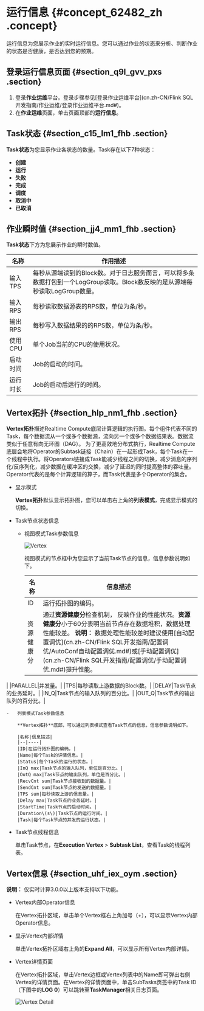 # 运行信息 {#concept_62482_zh .concept}

运行信息为您展示作业的实时运行信息。您可以通过作业的状态来分析、判断作业的状态是否健康，是否达到您的预期。

## 登录运行信息页面 {#section_q9l_gvv_pxs .section}

1.  登录**作业运维**平台。登录步骤参见[登录作业运维平台](cn.zh-CN/Flink SQL开发指南/作业运维/登录作业运维平台.md#)。
2.  在**作业运维**页面，单击页面顶部的**运行信息**。

## Task状态 {#section_c15_lm1_fhb .section}

**Task状态**为您显示作业各状态的数量。Task存在以下7种状态：

-   **创建**
-   **运行**
-   **失败**
-   **完成**
-   **调度**
-   **取消中**
-   **已取消**

## 作业瞬时值 {#section_jj4_mm1_fhb .section}

 **Task状态**下方为您展示作业的瞬时数值。

|名称|作用描述|
|--|----|
|输入TPS|每秒从源端读到的Block数。对于日志服务而言，可以将多条数据打包到一个LogGroup读取。Block数反映的是从源端每秒读取LogGroup数量。|
|输入RPS|每秒读取数据源表的RPS数，单位为条/秒。|
|输出RPS|每秒写入数据结果的的RPS数，单位为条/秒。|
|使用CPU|单个Job当前的CPU的使用状况。|
|启动时间|Job的启动的时间。|
|运行时长|Job的启动后运行的时间。|

## Vertex拓扑 {#section_hlp_nm1_fhb .section}

**Vertex拓扑**描述Realtime Compute底层计算逻辑的执行图。每个组件代表不同的Task，每个数据流从一个或多个数据源，流向另一个或多个数据结果表。数据流类似于任意有向无环图（DAG）。 为了更高效地分布式执行，Realtime Compute底层会地将Operator的Subtask链接（Chain）在一起形成Task，每个Task在一个线程中执行。将Operators链接成Task能减少线程之间的切换，减少消息的序列化/反序列化，减少数据在缓冲区的交换，减少了延迟的同时提高整体的吞吐量。Operator代表的是每个计算逻辑的算子，而Task代表是多个Operator的集合。

-   显示模式

    **Vertex拓扑**默认显示拓扑图，您可以单击右上角的**列表模式**，完成显示模式的切换。

-   Task节点状态信息

    -   视图模式Task参数信息

        ![Vertex](http://static-aliyun-doc.oss-cn-hangzhou.aliyuncs.com/assets/img/41066/156627236033937_zh-CN.png)

        视图模式的节点框中为您显示了当前Task节点的信息，信息参数说明如下。

        |名称|信息描述|
        |--|----|
        |ID|运行拓扑图的编码。|
        |资源健康分|通过**资源健康分**检查机制， 反映作业的性能状况。**资源健康分**小于60分表明当前节点存在数据堆积，数据处理性能较差。 **说明：** 数据处理性能较差时建议使用[自动配置调优](cn.zh-CN/Flink SQL开发指南/配置调优/AutoConf自动配置调优.md#)或[手动配置调优](cn.zh-CN/Flink SQL开发指南/配置调优/手动配置调优.md#)提升性能。

 |
        |PARALLEL|并发量。|
        |TPS|每秒读取上游数据的Block数。|
        |DELAY|Task节点的业务延时。|
        |IN\_Q|Task节点的输入队列的百分比。|
        |OUT\_Q|Task节点的输出队列的百分比。|

    -   列表模式Task参数信息

        **Vertex拓扑**底部，可以通过列表模式查看Task节点的信息，信息参数说明如下。

        |名称|信息描述|
        |--|----|
        |ID|在运行拓扑图的编码。|
        |Name|每个Task的详情信息。|
        |Status|每个Task的运行的状态。|
        |InQ max|Task节点的输入队列，单位是百分比。|
        |OutQ max|Task节点的输出队列，单位是百分比。|
        |RecvCnt sum|Task节点接收到的数据量。|
        |SendCnt sum|Task节点的发送的数据量。|
        |TPS sum|每秒读取上游的信息量。|
        |Delay max|Task节点的业务延时。|
        |StartTime|Task节点的启动时间。|
        |Duration\(s\)|Task节点的运行时间。|
        |Task|每个Task节点的并发的运行状态。|

-   Task节点线程信息

    单击Task节点，在**Execution Vertex** \> **Subtask List**，查看Task的线程列表。


## Vertex信息 {#section_uhf_iex_oym .section}

**说明：** 仅实时计算3.0.0以上版本支持以下功能。

-   Vertex内部Operator信息

    在Vertex拓扑区域，单击单个Vertex框右上角加号（+），可以显示Vertex内部Operator信息。

-   显示Vertex内部详情

    单击Vertex拓扑区域右上角的**Expand All**，可以显示所有Vertex内部详情。

-   Vertex详情页面

    在Vertex拓扑区域，单击Vertex边框或Vertex列表中的Name即可弹出右侧Vertex的详情页面。在Vertex的详情页面中，单击SubTasks页签中的Task ID（下图中的**LOG 0**）可以跳转至**TaskManager**相关日志页面。

    ![Vertex Detail](http://static-aliyun-doc.oss-cn-hangzhou.aliyuncs.com/assets/img/41066/156627236148314_zh-CN.png)


